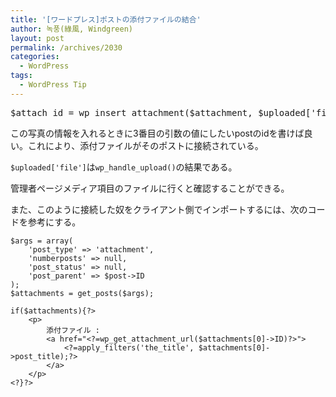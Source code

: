```yaml
---
title: '[ワードプレス]ポストの添付ファイルの結合'
author: 녹풍(綠風, Windgreen)
layout: post
permalink: /archives/2030
categories:
  - WordPress
tags:
  - WordPress Tip
---
```

<pre>$attach_id = wp_insert_attachment($attachment, $uploaded['file'], $post_id);</pre>

この写真の情報を入れるときに3番目の引数の値にしたいpostのidを書けば良い。これにより、添付ファイルがそのポストに接続されている。

`$uploaded['file']`は`wp_handle_upload()`の結果である。

管理者ページメディア項目のファイルに行くと確認することができる。

また、このように接続した奴をクライアント側でインポートするには、次のコードを参考にする。

    $args = array(
        'post_type' => 'attachment',
        'numberposts' => null,
        'post_status' => null,
        'post_parent' => $post->ID
    );
    $attachments = get_posts($args);
    
    if($attachments){?>
        <p>
            添付ファイル :
            <a href="<?=wp_get_attachment_url($attachments[0]->ID)?>">
                <?=apply_filters('the_title', $attachments[0]->post_title);?>
            </a>
        </p>
    <?}?>